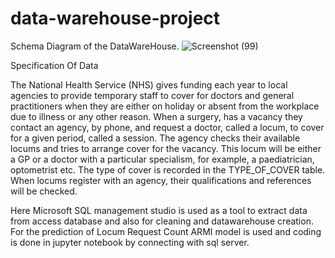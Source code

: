 # data-warehouse-project
Schema Diagram of the DataWareHouse.
![Screenshot (99)](https://user-images.githubusercontent.com/74343581/169906916-bdddf06c-3a5b-4fee-8df8-4f337069675b.png)

Specification Of Data

The National Health Service (NHS) gives funding each year to local agencies to provide temporary 
staff to cover for doctors and general practitioners when they are either on holiday or absent from 
the workplace due to illness or any other reason.
When a surgery, has a vacancy they contact an agency, by phone, and request a doctor, called a
locum, to cover for a given period, called a session. The agency checks their available locums and 
tries to arrange cover for the vacancy. This locum will be either a GP or a doctor with a particular 
specialism, for example, a paediatrician, optometrist etc. The type of cover is recorded in the 
TYPE_OF_COVER table. When locums register with an agency, their qualifications and references 
will be checked. 

Here Microsoft SQL management studio  is used as a tool to extract data from access database and also for cleaning and datawarehouse creation.
For the prediction of Locum Request Count ARMI model is used and coding is done in jupyter notebook by connecting with sql server.
